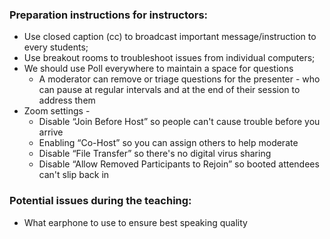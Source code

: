 ### Preparation instructions for instructors:

* Use closed caption (cc) to broadcast important message/instruction to every students;
* Use breakout rooms to troubleshoot issues from individual computers;
* We should use Poll everywhere to maintain a space for questions
    * A moderator can remove or triage questions for the presenter - who can pause at regular intervals and at the end of their session to address them
* Zoom settings -
     * Disable “Join Before Host” so people can't cause trouble before you arrive
     * Enabling “Co-Host” so you can assign others to help moderate
     * Disable “File Transfer” so there's no digital virus sharing
     * Disable “Allow Removed Participants to Rejoin” so booted attendees can't slip back in



### Potential issues during the teaching:
* What earphone to use to ensure best speaking quality
